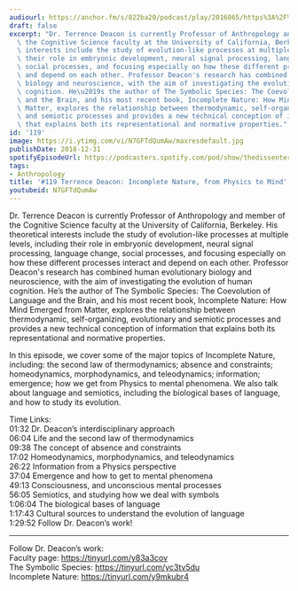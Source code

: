```yaml
---
audiourl: https://anchor.fm/s/822ba20/podcast/play/2016065/https%3A%2F%2Fd3ctxlq1ktw2nl.cloudfront.net%2Fproduction%2F2019-0-1%2F7774831-44100-2-fcc1d0ad59c4f.m4a
draft: false
excerpt: "Dr. Terrence Deacon is currently Professor of Anthropology and member of\
  \ the Cognitive Science faculty at the University of California, Berkeley. His theoretical\
  \ interests include the study of evolution-like processes at multiple levels, including\
  \ their role in embryonic development, neural signal processing, language change,\
  \ social processes, and focusing especially on how these different processes interact\
  \ and depend on each other. Professor Deacon's research has combined human evolutionary\
  \ biology and neuroscience, with the aim of investigating the evolution of human\
  \ cognition. He\u2019s the author of The Symbolic Species: The Coevolution of Language\
  \ and the Brain, and his most recent book, Incomplete Nature: How Mind Emerged from\
  \ Matter, explores the relationship between thermodynamic, self-organizing, evolutionary\
  \ and semiotic processes and provides a new technical conception of information\
  \ that explains both its representational and normative properties."
id: '119'
image: https://i.ytimg.com/vi/N7GFTdQumAw/maxresdefault.jpg
publishDate: 2018-12-31
spotifyEpisodeUrl: https://podcasters.spotify.com/pod/show/thedissenter/episodes/119-Terrence-Deacon-Incomplete-Nature--from-Physics-to-Mind-e2s1c1
tags:
- Anthropology
title: '#119 Terrence Deacon: Incomplete Nature, from Physics to Mind'
youtubeid: N7GFTdQumAw
---
```

<div class="timelinks">

Dr. Terrence Deacon is currently Professor of Anthropology and member of the Cognitive Science faculty at the University of California, Berkeley. His theoretical interests include the study of evolution-like processes at multiple levels, including their role in embryonic development, neural signal processing, language change, social processes, and focusing especially on how these different processes interact and depend on each other. Professor Deacon's research has combined human evolutionary biology and neuroscience, with the aim of investigating the evolution of human cognition. He’s the author of The Symbolic Species: The Coevolution of Language and the Brain, and his most recent book, Incomplete Nature: How Mind Emerged from Matter, explores the relationship between thermodynamic, self-organizing, evolutionary and semiotic processes and provides a new technical conception of information that explains both its representational and normative properties.

In this episode, we cover some of the major topics of Incomplete Nature, including: the second law of thermodynamics; absence and constraints; homeodynamics, morphodynamics, and teleodynamics; information; emergence; how we get from Physics to mental phenomena. We also talk about language and semiotics, including the biological bases of language, and how to study its evolution.

Time Links:  
<time>01:32</time> Dr. Deacon’s interdisciplinary approach  
<time>06:04</time> Life and the second law of thermodynamics                    
<time>09:38</time> The concept of absence and constraints                  
<time>17:02</time> Homeodynamics, morphodynamics, and teleodynamics             
<time>26:22</time> Information from a Physics perspective             
<time>37:04</time> Emergence and how to get to mental phenomena      
<time>49:13</time> Consciousness, and unconscious mental processes  
<time>56:05</time> Semiotics, and studying how we deal with symbols    
<time>1:06:04</time> The biological bases of language    
<time>1:17:43</time> Cultural sources to understand the evolution of language      
<time>1:29:52</time> Follow Dr. Deacon’s work!    

---

Follow Dr. Deacon’s work:  
Faculty page: https://tinyurl.com/y83a3cov  
The Symbolic Species: https://tinyurl.com/yc3tv5du  
Incomplete Nature: https://tinyurl.com/y9mkubr4
</div>


